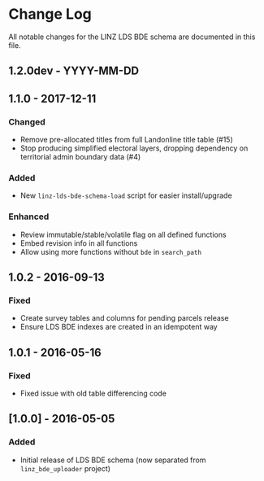 # Change Log

All notable changes for the LINZ LDS BDE schema are documented in
this file.

## 1.2.0dev - YYYY-MM-DD

## 1.1.0 - 2017-12-11
### Changed
- Remove pre-allocated titles from full Landonline title table (#15)
- Stop producing simplified electoral layers, dropping dependency
  on territorial admin boundary data (#4)
### Added
- New `linz-lds-bde-schema-load` script for easier install/upgrade
### Enhanced
- Review immutable/stable/volatile flag on all defined functions
- Embed revision info in all functions
- Allow using more functions without `bde` in `search_path`

## 1.0.2 - 2016-09-13
### Fixed
- Create survey tables and columns for pending parcels release
- Ensure LDS BDE indexes are created in an idempotent way

## 1.0.1 - 2016-05-16
### Fixed
- Fixed issue with old table differencing code

## [1.0.0] - 2016-05-05
### Added
- Initial release of LDS BDE schema (now separated from
  `linz_bde_uploader` project)
